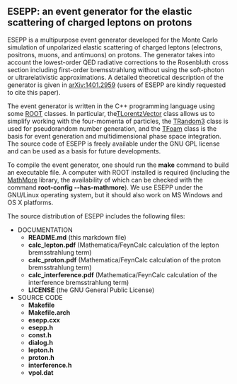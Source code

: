 ## ESEPP: an event generator for the elastic scattering of charged leptons on protons ##

ESEPP is a multipurpose event generator developed for the Monte Carlo simulation of unpolarized elastic scattering of charged leptons (electrons, positrons, muons, and antimuons) on protons. The generator takes into account the lowest-order QED radiative corrections to the Rosenbluth cross section including first-order bremsstrahlung without using the soft-photon or ultrarelativistic approximations. A detailed theoretical description of the generator is given in [arXiv:1401.2959](http://arxiv.org/abs/1401.2959) (users of ESEPP are kindly requested to cite this paper).

The event generator is written in the C++ programming language using some [ROOT](http://root.cern.ch) classes. In particular, the[TLorentzVector](http://root.cern.ch/root/html/TLorentzVector.html) class allows us to simplify working with the four-momenta of particles, the [TRandom3](http://root.cern.ch/root/html/TRandom3.html) class is used for pseudorandom number generation, and the [TFoam](http://root.cern.ch/root/html/TFoam.html) class is the basis for event generation and multidimensional phase space integration. The source code of ESEPP is freely available under the GNU GPL license and can be used as a basis for future developments.

To compile the event generator, one should run the **make** command to build an executable file. A computer with ROOT installed is required (including the [MathMore](http://root.cern.ch/drupal/content/mathmore-library) library, the availability of which can be checked with the command **root-config --has-mathmore**). We use ESEPP under the GNU/Linux operating system, but it should also work on MS Windows and OS X platforms.

The source distribution of ESEPP includes the following files:

* DOCUMENTATION
  * **README.md** (this markdown file)
  * **calc_lepton.pdf** (Mathematica/FeynCalc calculation of the lepton bremsstrahlung term)
  * **calc_proton.pdf** (Mathematica/FeynCalc calculation of the proton bremsstrahlung term)
  * **calc_interference.pdf** (Mathematica/FeynCalc calculation of the interference bremsstrahlung term)
  * **LICENSE** (the GNU General Public License)
* SOURCE CODE
  * **Makefile**
  * **Makefile.arch**
  * **esepp.cxx**
  * **esepp.h**
  * **const.h**
  * **dialog.h**
  * **lepton.h**
  * **proton.h** 
  * **interference.h**
  * **vpol.dat**
